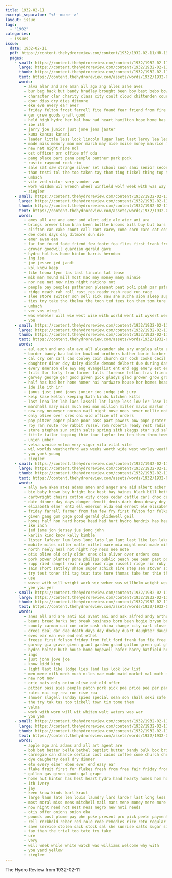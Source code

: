 ```yaml
---
title: 1932-02-11
excerpt_separator: "<!--more-->"
layout: issue
tags:
  - "1932"
categories:
  - issues
issue:
  date: 1932-02-11
  pdf: https://content.thehydroreview.com/content/1932/1932-02-11/HR-1932-02-11.pdf
  pages:
    - small: https://content.thehydroreview.com/content/1932/1932-02-11/small/HR-1932-02-11-01.jpg
      large: https://content.thehydroreview.com/content/1932/1932-02-11/large/HR-1932-02-11-01.jpg
      thumb: https://content.thehydroreview.com/content/1932/1932-02-11/thumbnails/HR-1932-02-11-01.jpg
      text: https://content.thehydroreview.com/assets/words/1932/1932-02-11/HR-1932-02-11-01.txt
      words:
        - alva alar and are aman all ago ang alles ashe aves
        - bur beg back but bandy bradley brought been boy best bebo bowen
        - character clar charity class city coult cloud chittenden courage cap clock
        - door dias dry dies ditmore
        - eke eve every ear ever
        - friday felton frost farrell fite found fear friend from fire for
        - ger grew goods graft good
        - held high hydro her hal how had heart hamilton hope home has haul hut honor
        - ibe ill
        - jarry joe junior just jone jens jaster
        - kuna kansas kanani
        - leader little less lock lincoln lugar laut last leroy lea les life
        - made miss memory man mer march may mise moise money maurice moote milton morning much marion missouri matter more
        - new nat night nine nol
        - ost officer orn office off oda
        - pang place part pana people panther park pock
        - rustic raymond rock rim
        - sale sat saw strange silver set school soon sani senior second store
        - than testi tol the too taken tay thom ting tickel thing top tomi
        - umbach
        - vite ved victor very vander van
        - work wisdom wil wrench wheel winfield wolf week with was way
        - ziegler
    - small: https://content.thehydroreview.com/content/1932/1932-02-11/small/HR-1932-02-11-02.jpg
      large: https://content.thehydroreview.com/content/1932/1932-02-11/large/HR-1932-02-11-02.jpg
      thumb: https://content.thehydroreview.com/content/1932/1932-02-11/thumbnails/HR-1932-02-11-02.jpg
      text: https://content.thehydroreview.com/assets/words/1932/1932-02-11/HR-1932-02-11-02.txt
      words:
        - ames all are ane amer and alert adie ale ater ami ara
        - brings brewer blum bran been bottle brooms bill buy but bars bandy bil band bank
        - clifton can cake count call cant carey come corn care cat coffee corr coe colony
        - dee does days day ditmore dun die
        - emer even ean
        - far for found fade friend few foote fea flies first frank from friday
        - grover goodwill guardian gerald gave
        - hydro hol has home hinton harris herndon
        - ing isa
        - joe jessee jed jandt
        - kol know keep
        - like leona lynn las last lincoln lat lease
        - mik man mound mill most mac may money many minnie
        - nor nee nat new nims night nations not
        - people pay peoples patterson pleasant peat poli pink par paterson present paper per pest payne pepe
        - ridge reach rah roll rast res ready resh read run race
        - slee store switzer son sell sick saw she sucha sion sleep supply sone sham see sane sau spores salmon soap sal sunday stands
        - ties try take tho thelma the toon ted tees ton them tom ture tes
        - umbach
        - ver vos virgil
        - was wheeler will wie west wise with world went wit wykert week wave word
        - you
    - small: https://content.thehydroreview.com/content/1932/1932-02-11/small/HR-1932-02-11-03.jpg
      large: https://content.thehydroreview.com/content/1932/1932-02-11/large/HR-1932-02-11-03.jpg
      thumb: https://content.thehydroreview.com/content/1932/1932-02-11/thumbnails/HR-1932-02-11-03.jpg
      text: https://content.thehydroreview.com/assets/words/1932/1932-02-11/HR-1932-02-11-03.txt
      words:
        - aul auch and ano alo ave all alexander ake ary angeles alta are ard alee aro alain able age
        - border bandy bau butter bowland brothers bather borin barber bohol bradley birth bail biron branch bank best ber brief bill bei business better boy baby burton boucher buy blaine bald brides been both back byam bel brown boyd
        - cal cry cen carl cas cooley coin church car coch cooks cecil caddo courts came childs close call cost cope comes cor can corn company card come
        - daughter diner doy dairy diddle demand delbert due during date devel days day din dungan dye dewey dise demo dinner
        - every emerson ele ewy eng evangelist ent end egg emery est ery elbe
        - frits for forty fran farmer falls florence felton fras friends few friday fil frank felt fern farm first from frost foote
        - garvey george ger good given gick gladys glad grower grow ground gave
        - half has had her hone homer hai hardware house hor homes head henty harry holter hundred hint hoi home hinton high hot hair health heart hie hydro
        - ide ile ith irr
        - janus just jund jones junior joo judge job jury
        - kelp kase kelton keeping kath kinds kitchen kitts
        - last lena let lob laes lassell lot large less low ler lose latham law lie lit
        - marshall mary miss much mei man million miller mavis marlon mar men more mil many mollet money mew must mon made monday
        - new ney neumeyer norman nail night nove nees never nellie not north nin now nogales
        - only olive over ores oni old office off orders
        - pay pitzer paper place poor pass part powers pow pope prater present pat per points pound pleasant pam pie pan
        - roy ran route row rabbit russel rom roberta ready rest radis rach rich rather robertson roll
        - store stephen sun smith salts spring sith skaggs star sud sale school sands sells ship side six sad sales smaller stimson smalley sai second sunday style setting shia standard swift say sodders siren sell see shipman saturday service she sick sory son save scott supply sot seas safe stom sherman
        - tittle tailor topping thie tour taylor tex ten then them town take teach tod tine tee top tinder tho tonic thou tade thar than triplett thy the toe towns
        - union umber
        - velva venice velma very vigor vita vital vite
        - wil worlds weatherford was weeks worth wide west worley weather win wells word week wish well werk want woodman went wah with while wonder warley working weekly wife wall wilson will
        - you york young
        - ziegler
    - small: https://content.thehydroreview.com/content/1932/1932-02-11/small/HR-1932-02-11-04.jpg
      large: https://content.thehydroreview.com/content/1932/1932-02-11/large/HR-1932-02-11-04.jpg
      thumb: https://content.thehydroreview.com/content/1932/1932-02-11/thumbnails/HR-1932-02-11-04.jpg
      text: https://content.thehydroreview.com/assets/words/1932/1932-02-11/HR-1932-02-11-04.txt
      words:
        - ally awa aken ates adams amen and anger are aid albert acher adi ask aki aton ari all adel
        - bie baby brown buy bright box best bay baines black bill botti bead bandy biter bees busse bout bran blum baie but been behe bull blanche bring bas bur bayer bee
        - cartwright chairs cotton city cross cedar cattle carl choc cand candies child cay coffee cael che chy cox can chambers clara car care chair
        - date dinner day days danger demott demis dark dema dewey dey dir dos del dise diss dose
        - elizabeth elmer entz ell emerson elda ead ernest ele elisabeth estes east every elie epperly
        - friday farrell farmer from fan few fry first felton for folks farm fresh
        - given gang gum gage good gerald glidewell geil
        - homes half hon hard horse head had hurt hydro hendrix has heart hour hone hae hau how her health home hames hastings hafer heath
        - ike inch
        - jed jame jon jersey jue jong john
        - karlin kind know kelly kimble
        - lister lafever lum lows long lato lay lant last like len lake longer lala large lowell lites land less luther letha
        - mobile miles miller matte millet mare mia might meal made mitchel mcalester many metro mourer monday march mis mark miss mean mone mor meth mound means
        - north neely neal not night noy ness nee note
        - otis olive old only older ones ola oliver over orders oma
        - pork power planter pone philips public peach pee pean past pope peat
        - rupp ried rangel real ralph road rigo russell ridge rin ruby regular
        - sain short sattley shape super schick sire step sen stover sinclair sole standard say smooth sick sade set stead see sister sunday simpson sites smith start stockton serum slight south sill scott staples seems supply school seta september sir sue san six simple
        - try test toner thi tag teat tate ture thomas take ten thie tho triplett them tes the times tome tou tal
        - use
        - waste with will wright work wie weber was willhelm weight weatherford wen wart week wean wit water wight well
        - yee you yer
    - small: https://content.thehydroreview.com/content/1932/1932-02-11/small/HR-1932-02-11-05.jpg
      large: https://content.thehydroreview.com/content/1932/1932-02-11/large/HR-1932-02-11-05.jpg
      thumb: https://content.thehydroreview.com/content/1932/1932-02-11/thumbnails/HR-1932-02-11-05.jpg
      text: https://content.thehydroreview.com/assets/words/1932/1932-02-11/HR-1932-02-11-05.txt
      words:
        - anes all ard are anti aid avant ani and ask alfred andy arthur ain
        - beans bread barks but break business born been bogie bryan boots best bee ber bros buy body
        - county carman cai coe cole cash china change city carl close can calle
        - drees deal dar dae death days day dockey duart daughter daugherty dash dion dick daily daina dough dear
        - eves ear ean eve end ent ethel
        - freeze first folsom friday from felt ford frank fam fie free for fred few frail fing
        - garvey gia grave given grant garden grand gallon green gat glad grain
        - hydro holter huth house home hopewell hafer harry hatfield her hardware happy heart ham hope had heineman hattie harder hamilton
        - ings
        - just john jove joe
        - know kidd king
        - light last like lodge lies land les look low list
        - men mere milk meek much miles mae made maid market mal muth mckay mur miss method melba mony magnolia march
        - new not now
        - orie oats only onion olive oot old offer
        - pitzer pass pies people patch pork pick poe price pee per pancake
        - rates rai roy rea roe rise roa
        - shower slagell sunday spies special sean son shall seki safe school shade see set store sailing seen seed sting shawnee service saturday seemann sale
        - the try tak tas too tickell town tim tome them
        - velma
        - work with worn will wit whiten walt waters was war
        - you yea
    - small: https://content.thehydroreview.com/content/1932/1932-02-11/small/HR-1932-02-11-06.jpg
      large: https://content.thehydroreview.com/content/1932/1932-02-11/large/HR-1932-02-11-06.jpg
      thumb: https://content.thehydroreview.com/content/1932/1932-02-11/thumbnails/HR-1932-02-11-06.jpg
      text: https://content.thehydroreview.com/assets/words/1932/1932-02-11/HR-1932-02-11-06.txt
      words:
        - apple ago ani adams and all art agent are
        - bob bet better belle bethel baptist butter bandy bulk box bring bars best busi buy
        - carnegie can chance certain cost cains coffee come church christian city cream company clock
        - dye daugherty deal dry dinner
        - eto every eimer eben ever end easy ear
        - flake fruit first for flakes fresh from free fair friday front fire
        - gallon gas given goods gal grape
        - home hut hinton has hest heart hydro hand hearty humes hom had hou house
        - ith ivery
        - jay
        - keen know kinds karl kraut
        - large laun late len louis laundry lard larder last long less
        - most moral miss mens mitchell mail mans mene money mere more mound mill
        - now night need not nest ness negro new noti needs
        - otis offer onions onion oka
        - pounds post plume pay phe poke present pro pick peele payment peaches pepe page pense pure pastor per powder pail piece pere ply pound price
        - rell rockhold reber red role rede remedies rice reto regular rank rene
        - save service stolen sack stock sal she sunrise salts sugar size special sell saturday sunday story set seles see schoo spare supply soda song sunshine soap standard speedy
        - tay than the trial too tate try take
        - ure
        - very
        - will week while white watch was williams welcome why with
        - you yard yellow
        - ziegler
---
```


The Hydro Review from 1932-02-11

<!--more-->

